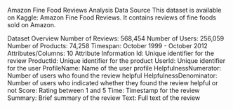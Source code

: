 Amazon Fine Food Reviews Analysis
Data Source
This dataset is available on Kaggle: Amazon Fine Food Reviews. It contains reviews of fine foods sold on Amazon.

Dataset Overview
Number of Reviews: 568,454
Number of Users: 256,059
Number of Products: 74,258
Timespan: October 1999 - October 2012
Attributes/Columns: 10
Attribute Information
Id: Unique identifier for the review
ProductId: Unique identifier for the product
UserId: Unique identifier for the user
ProfileName: Name of the user profile
HelpfulnessNumerator: Number of users who found the review helpful
HelpfulnessDenominator: Number of users who indicated whether they found the review helpful or not
Score: Rating between 1 and 5
Time: Timestamp for the review
Summary: Brief summary of the review
Text: Full text of the review


